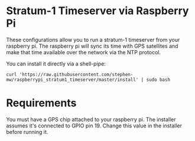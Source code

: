 # Stratum-1 Timeserver via Raspberry Pi
These configurations allow you to run a stratum-1 timeserver from your raspberry pi. The raspberry pi will sync its time with GPS satellites and make that time available over the network via the NTP protocol.

You can install it directly via a shell-pipe:
```
curl 'https://raw.githubusercontent.com/stephen-mw/raspberrypi_stratum1_timeserver/master/install' | sudo bash
```

# Requirements
You must have a GPS chip attached to your raspberry pi. The installer assumes it's connected to GPIO pin 19. Change this value in the installer before running it.
